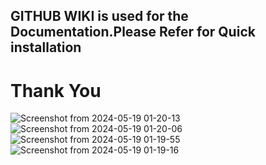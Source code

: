 
## GITHUB WIKI is used for the Documentation.Please Refer for Quick installation
# Thank You
![Screenshot from 2024-05-19 01-20-13](https://github.com/navinujuri/eComm-Assignment/assets/120625537/9e89698b-09f4-4473-95d0-15c2047354df)
![Screenshot from 2024-05-19 01-20-06](https://github.com/navinujuri/eComm-Assignment/assets/120625537/a48eaa6d-1e2c-4e8a-925d-d80fbd0013f2)
![Screenshot from 2024-05-19 01-19-55](https://github.com/navinujuri/eComm-Assignment/assets/120625537/ce332ba9-9860-49af-a890-ffce4e85646e)
![Screenshot from 2024-05-19 01-19-16](https://github.com/navinujuri/eComm-Assignment/assets/120625537/eede69ff-39cd-4a12-ba49-a997232e5481)
